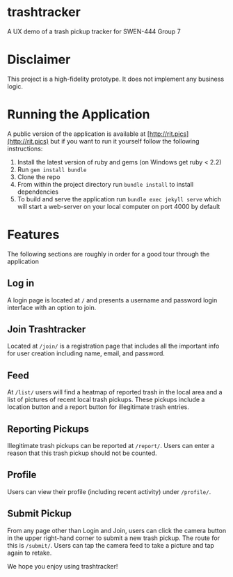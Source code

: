# trashtracker
A UX demo of a trash pickup tracker for SWEN-444 Group 7

# Disclaimer
This project is a high-fidelity prototype. It does not implement any business logic.

# Running the Application
A public version of the application is available at [http://rit.pics](http://rit.pics) but if you want to run it yourself follow the following instructions:
1. Install the latest version of ruby and gems (on Windows get ruby < 2.2)
2. Run `gem install bundle`
3. Clone the repo
3. From within the project directory run `bundle install` to install dependencies
4. To build and serve the application run `bundle exec jekyll serve` which will start a web-server on your local computer on port 4000 by default

# Features
The following sections are roughly in order for a good tour through the application

## Log in
A login page is located at `/` and presents a username and password login interface with an option to join.

## Join Trashtracker
Located at `/join/` is a registration page that includes all the important info for user creation including name, email, and password.

## Feed
At `/list/` users will find a heatmap of reported trash in the local area and a list of pictures of recent local trash pickups. These pickups include a location button and a report button for illegitimate trash entries.

## Reporting Pickups
Illegitimate trash pickups can be reported at `/report/`. Users can enter a reason that this trash pickup should not be counted.

## Profile
Users can view their profile (including recent activity) under `/profile/`.

## Submit Pickup
From any page other than Login and Join, users can click the camera button in the upper right-hand corner to submit a new trash pickup. The route for this is `/submit/`. Users can tap the camera feed to take a picture and tap again to retake.


We hope you enjoy using trashtracker!
